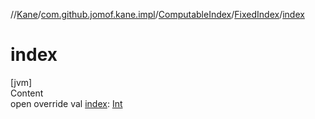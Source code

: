 //[Kane](../../../index.md)/[com.github.jomof.kane.impl](../../index.md)/[ComputableIndex](../index.md)/[FixedIndex](index.md)/[index](--index--.md)



# index  
[jvm]  
Content  
open override val [index](--index--.md): [Int](https://kotlinlang.org/api/latest/jvm/stdlib/kotlin/-int/index.html)  



